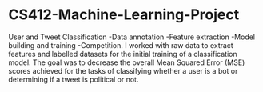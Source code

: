 # CS412-Machine-Learning-Project

User and Tweet Classification
-Data annotation 
-Feature extraction 
-Model building and training
-Competition. 
I worked with raw data to extract features and labelled datasets for the initial training of a classification model. The goal was to decrease the overall Mean Squared Error (MSE) scores achieved for the tasks of classifying whether a user is a bot or determining if a tweet is political or not.
